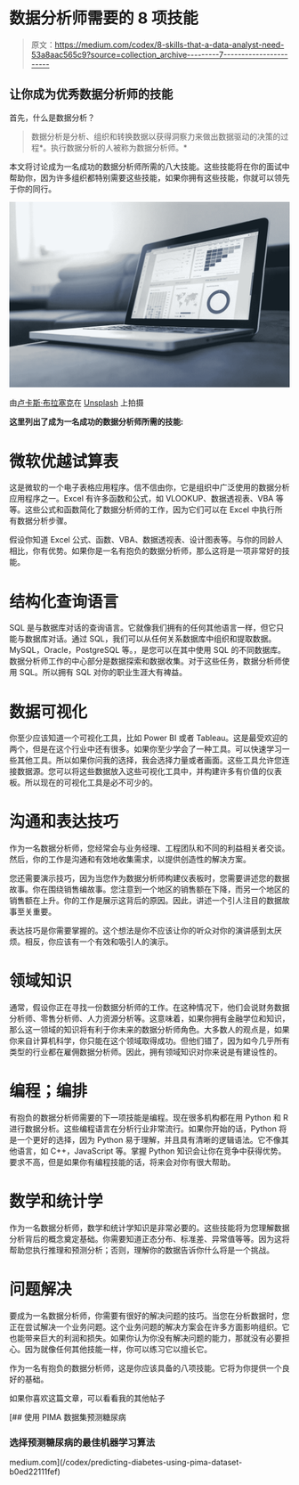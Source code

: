# 数据分析师需要的 8 项技能

> 原文：<https://medium.com/codex/8-skills-that-a-data-analyst-need-53a8aac565c9?source=collection_archive---------7----------------------->

## 让你成为优秀数据分析师的技能

首先，什么是数据分析？

> 数据分析是分析、组织和转换数据以获得洞察力来做出数据驱动的决策的过程*。执行数据分析的人被称为数据分析师。*

本文将讨论成为一名成功的数据分析师所需的八大技能。这些技能将在你的面试中帮助你，因为许多组织都特别需要这些技能，如果你拥有这些技能，你就可以领先于你的同行。

![](img/ab57e1afde9a261b36e0dc45a5304d93.png)

由[卢卡斯·布拉塞克](https://unsplash.com/@goumbik?utm_source=unsplash&utm_medium=referral&utm_content=creditCopyText)在 [Unsplash](https://unsplash.com/s/photos/data-analasy?utm_source=unsplash&utm_medium=referral&utm_content=creditCopyText) 上拍摄

**这里列出了成为一名成功的数据分析师所需的技能:**

# 微软优越试算表

这是微软的一个电子表格应用程序。信不信由你，它是组织中广泛使用的数据分析应用程序之一。Excel 有许多函数和公式，如 VLOOKUP、数据透视表、VBA 等等。这些公式和函数简化了数据分析师的工作，因为它们可以在 Excel 中执行所有数据分析步骤。

假设你知道 Excel 公式、函数、VBA、数据透视表、设计图表等。与你的同龄人相比，你有优势。如果你是一名有抱负的数据分析师，那么这将是一项非常好的技能。

# 结构化查询语言

SQL 是与数据库对话的查询语言。它就像我们拥有的任何其他语言一样，但它只能与数据库对话。通过 SQL，我们可以从任何关系数据库中组织和提取数据。MySQL，Oracle，PostgreSQL 等。，是您可以在其中使用 SQL 的不同数据库。数据分析师工作的中心部分是数据探索和数据收集。对于这些任务，数据分析师使用 SQL。所以拥有 SQL 对你的职业生涯大有裨益。

# 数据可视化

你至少应该知道一个可视化工具，比如 Power BI 或者 Tableau。这是最受欢迎的两个，但是在这个行业中还有很多。如果你至少学会了一种工具。可以快速学习一些其他工具。所以如果你问我的选择，我会选择力量或者画面。这些工具允许您连接数据源。您可以将这些数据放入这些可视化工具中，并构建许多有价值的仪表板。所以现在的可视化工具是必不可少的。

# 沟通和表达技巧

作为一名数据分析师，您经常会与业务经理、工程团队和不同的利益相关者交谈。然后，你的工作是沟通和有效地收集需求，以提供创造性的解决方案。

您还需要演示技巧，因为当您作为数据分析师构建仪表板时，您需要讲述您的数据故事。你在围绕销售编故事。您注意到一个地区的销售额在下降，而另一个地区的销售额在上升。你的工作是展示这背后的原因。因此，讲述一个引人注目的数据故事至关重要。

表达技巧是你需要掌握的。这个想法是你不应该让你的听众对你的演讲感到太厌烦。相反，你应该有一个有效和吸引人的演示。

# 领域知识

通常，假设你正在寻找一份数据分析师的工作。在这种情况下，他们会说财务数据分析师、零售分析师、人力资源分析等。这意味着，如果你拥有金融学位和知识，那么这一领域的知识将有利于你未来的数据分析师角色。大多数人的观点是，如果你来自计算机科学，你只能在这个领域取得成功。但他们错了，因为如今几乎所有类型的行业都在雇佣数据分析师。因此，拥有领域知识对你来说是有建设性的。

# 编程；编排

有抱负的数据分析师需要的下一项技能是编程。现在很多机构都在用 Python 和 R 进行数据分析。这些编程语言在分析行业非常流行。如果你开始的话，Python 将是一个更好的选择，因为 Python 易于理解，并且具有清晰的逻辑语法。它不像其他语言，如 C++，JavaScript 等。掌握 Python 知识会让你在竞争中获得优势。要求不高，但是如果你有编程技能的话，将来会对你有很大帮助。

# 数学和统计学

作为一名数据分析师，数学和统计学知识是非常必要的。这些技能将为您理解数据分析背后的概念奠定基础。你需要知道正态分布、标准差、异常值等等。因为这将帮助您执行推理和预测分析；否则，理解你的数据告诉你什么将是一个挑战。

# 问题解决

要成为一名数据分析师，你需要有很好的解决问题的技巧。当您在分析数据时，您正在尝试解决一个业务问题。这个业务问题的解决方案会在许多方面影响组织。它也能带来巨大的利润和损失。如果你认为你没有解决问题的能力，那就没有必要担心。因为就像任何其他技能一样，你可以练习它以擅长它。

作为一名有抱负的数据分析师，这是你应该具备的八项技能。它将为你提供一个良好的基础。

如果你喜欢这篇文章，可以看看我的其他帖子

[](/codex/predicting-diabetes-using-pima-dataset-b0ed22111fef) [## 使用 PIMA 数据集预测糖尿病

### 选择预测糖尿病的最佳机器学习算法

medium.com](/codex/predicting-diabetes-using-pima-dataset-b0ed22111fef)